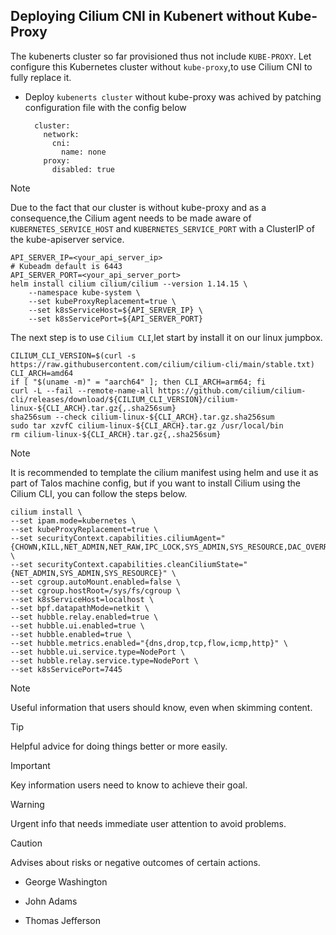 ## Deploying Cilium CNI in Kubenert without Kube-Proxy
The kubenerts cluster so far provisioned thus not include `KUBE-PROXY`. Let configure this Kubernetes cluster without `kube-proxy`,to use Cilium CNI to fully replace it.
+ Deploy `kubenerts cluster` without kube-proxy was achived by patching configuration file with the config below

        cluster:
          network:
            cni:
              name: none
          proxy:
            disabled: true
> [!NOTE]
>Due to the fact that our cluster is without kube-proxy and as a consequence,the Cilium agent needs to be made aware of `KUBERNETES_SERVICE_HOST` and `KUBERNETES_SERVICE_PORT` with a ClusterIP of the kube-apiserver service.

    API_SERVER_IP=<your_api_server_ip>
    # Kubeadm default is 6443
    API_SERVER_PORT=<your_api_server_port>
    helm install cilium cilium/cilium --version 1.14.15 \
        --namespace kube-system \
        --set kubeProxyReplacement=true \
        --set k8sServiceHost=${API_SERVER_IP} \
        --set k8sServicePort=${API_SERVER_PORT}

The next step is to use `Cilium CLI`,let start by install it on our linux jumpbox.

    CILIUM_CLI_VERSION=$(curl -s https://raw.githubusercontent.com/cilium/cilium-cli/main/stable.txt)
    CLI_ARCH=amd64
    if [ "$(uname -m)" = "aarch64" ]; then CLI_ARCH=arm64; fi
    curl -L --fail --remote-name-all https://github.com/cilium/cilium-cli/releases/download/${CILIUM_CLI_VERSION}/cilium-linux-${CLI_ARCH}.tar.gz{,.sha256sum}
    sha256sum --check cilium-linux-${CLI_ARCH}.tar.gz.sha256sum
    sudo tar xzvfC cilium-linux-${CLI_ARCH}.tar.gz /usr/local/bin
    rm cilium-linux-${CLI_ARCH}.tar.gz{,.sha256sum}

        
 >[!NOTE] 
 > It is recommended to template the cilium manifest using helm and use it as part of Talos machine config, but if you want to install Cilium using the Cilium CLI, you can follow the steps below.

    cilium install \
    --set ipam.mode=kubernetes \
    --set kubeProxyReplacement=true \
    --set securityContext.capabilities.ciliumAgent="{CHOWN,KILL,NET_ADMIN,NET_RAW,IPC_LOCK,SYS_ADMIN,SYS_RESOURCE,DAC_OVERRIDE,FOWNER,SETGID,SETUID}" \
    --set securityContext.capabilities.cleanCiliumState="{NET_ADMIN,SYS_ADMIN,SYS_RESOURCE}" \
    --set cgroup.autoMount.enabled=false \
    --set cgroup.hostRoot=/sys/fs/cgroup \
    --set k8sServiceHost=localhost \
    --set bpf.datapathMode=netkit \
    --set hubble.relay.enabled=true \
    --set hubble.ui.enabled=true \
    --set hubble.enabled=true \
    --set hubble.metrics.enabled="{dns,drop,tcp,flow,icmp,http}" \
    --set hubble.ui.service.type=NodePort \
    --set hubble.relay.service.type=NodePort \
    --set k8sServicePort=7445

> [!NOTE]
> Useful information that users should know, even when skimming content.

> [!TIP]
> Helpful advice for doing things better or more easily.

> [!IMPORTANT]
> Key information users need to know to achieve their goal.

> [!WARNING]
> Urgent info that needs immediate user attention to avoid problems.

> [!CAUTION]
> Advises about risks or negative outcomes of certain actions.

- George Washington
* John Adams
+ Thomas Jefferson
